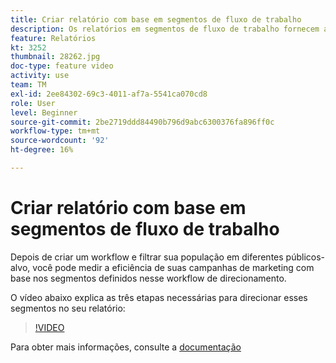 ```yaml
---
title: Criar relatório com base em segmentos de fluxo de trabalho
description: Os relatórios em segmentos de fluxo de trabalho fornecem a capacidade de adicionar código de segmento de fluxo de trabalho em relatórios dinâmicos.
feature: Relatórios
kt: 3252
thumbnail: 28262.jpg
doc-type: feature video
activity: use
team: TM
exl-id: 2ee84302-69c3-4011-af7a-5541ca070cd8
role: User
level: Beginner
source-git-commit: 2be2719ddd84490b796d9abc6300376fa896ff0c
workflow-type: tm+mt
source-wordcount: '92'
ht-degree: 16%

---
```


# Criar relatório com base em segmentos de fluxo de trabalho

Depois de criar um workflow e filtrar sua população em diferentes públicos-alvo, você pode medir a eficiência de suas campanhas de marketing com base nos segmentos definidos nesse workflow de direcionamento.

O vídeo abaixo explica as três etapas necessárias para direcionar esses segmentos no seu relatório:

>[!VIDEO](https://video.tv.adobe.com/v/28262?quality=12)

Para obter mais informações, consulte a [documentação](https://docs.adobe.com/content/help/en/campaign-standard/using/reporting/customizing-reports/creating-a-report-workflow-segment.html)
